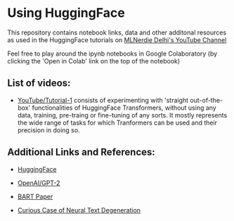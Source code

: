 # Using HuggingFace

This repository contains notebook links, data and other additonal resources as used in the HuggingFace tutorials on [MLNerdie Delhi's YouTube Channel](https://www.youtube.com/channel/UC8idbgyVu0s3GzayaSbAs9w)

Feel free to play around the ipynb notebooks in Google Colaboratory (by clicking the 'Open in Colab' link on the top of the notebook)

## List of videos:

- [YouTube/Tutorial-1](https://youtu.be/B5M_F9dYHOM) consists of experimenting with 'straight out-of-the-box' functionalities of HuggingFace Transformers, without using any data, training, pre-traing or fine-tuning of any sorts. It mostly represents the wide range of tasks for which Tranformers can be used and their precision in doing so.  


## Additional Links and References:

- [HuggingFace](https://github.com/huggingface)

- [OpenAI/GPT-2](https://openai.com/blog/better-language-models/)

- [BART Paper](https://arxiv.org/abs/1910.13461)

- [Curious Case of Neural Text Degeneration](https://arxiv.org/abs/1904.09751)
